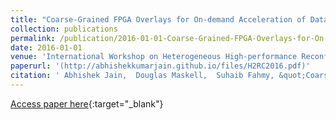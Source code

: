 ```yaml
---
title: "Coarse-Grained FPGA Overlays for On-demand Acceleration of Data Center Workloads"
collection: publications
permalink: /publication/2016-01-01-Coarse-Grained-FPGA-Overlays-for-On-demand-Acceleration-of-Data-Center-Workloads
date: 2016-01-01
venue: 'International Workshop on Heterogeneous High-performance Reconfigurable Computing'
paperurl: '(http://abhishekkumarjain.github.io/files/H2RC2016.pdf)'
citation: ' Abhishek Jain,  Douglas Maskell,  Suhaib Fahmy, &quot;Coarse-Grained FPGA Overlays for On-demand Acceleration of Data Center Workloads.&quot; International Workshop on Heterogeneous High-performance Reconfigurable Computing, 2016.'
---
```

[Access paper here]((http://abhishekkumarjain.github.io/files/H2RC2016.pdf)){:target="_blank"}
